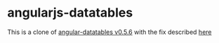 angularjs-datatables
================

This is a clone of [angular-datatables v0.5.6](https://github.com/l-lin/angular-datatables) with the fix described [here](https://github.com/l-lin/angular-datatables/issues/262)

